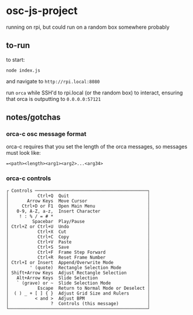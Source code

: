 # osc-js-project

running on rpi, but could run on a random box somewhere probably

## to-run

to start:
```
node index.js
```
and navigate to `http://rpi.local:8080`

run `orca` while SSH'd to rpi.local (or the random box) to interact, ensuring that orca is outputting to `0.0.0.0:57121`

## notes/gotchas

### orca-c osc message format

orca-c requires that you set the length of the orca messages, so messages must look like:
```
=<path><length><arg1><arg2>...<arg34>
```

### orca-c controls

```
┌ Controls ───────────────────────────────────────────┐
│           Ctrl+Q  Quit                              │
│       Arrow Keys  Move Cursor                       │
│     Ctrl+D or F1  Open Main Menu                    │
│   0-9, A-Z, a-z,  Insert Character                  │
│    ! : % / = # *                                    │
│         Spacebar  Play/Pause                        │
│ Ctrl+Z or Ctrl+U  Undo                              │
│           Ctrl+X  Cut                               │
│           Ctrl+C  Copy                              │
│           Ctrl+V  Paste                             │
│           Ctrl+S  Save                              │
│           Ctrl+F  Frame Step Forward                │
│           Ctrl+R  Reset Frame Number                │
│ Ctrl+I or Insert  Append/Overwrite Mode             │
│        ' (quote)  Rectangle Selection Mode          │
│ Shift+Arrow Keys  Adjust Rectangle Selection        │
│   Alt+Arrow Keys  Slide Selection                   │
│   ` (grave) or ~  Slide Selection Mode              │
│           Escape  Return to Normal Mode or Deselect │
│  ( ) _ + [ ] { }  Adjust Grid Size and Rulers       │
│          < and >  Adjust BPM                        │
│                ?  Controls (this message)           │
└─────────────────────────────────────────────────────┘
```
